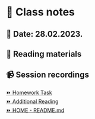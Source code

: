 # 📝 Class notes  
## 📅 Date: 28.02.2023.  



## 📖 Reading materials 



## 📹 Session recordings 




[:fast_forward: Homework Task](/devops-mentorship-program/02-february/week-2-280223/01-homework.md)  
[:fast_forward: Additional Reading](/devops-mentorship-program/02-february/week-2-280223/02-additional-reading.md)   
[:fast_forward: HOME - README.md](https://github.com/allops-solutions/devops-aws-mentorship-program#devops-mentorship-program)  
